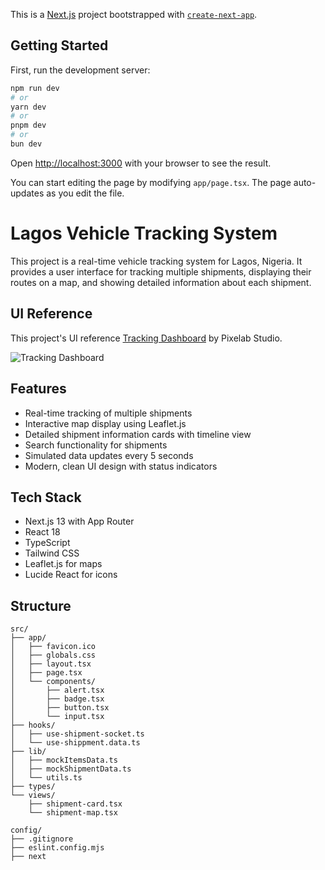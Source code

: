 This is a [Next.js](https://nextjs.org) project bootstrapped with [`create-next-app`](https://nextjs.org/docs/app/api-reference/cli/create-next-app).

## Getting Started

First, run the development server:

```bash
npm run dev
# or
yarn dev
# or
pnpm dev
# or
bun dev
```

Open [http://localhost:3000](http://localhost:3000) with your browser to see the result.

You can start editing the page by modifying `app/page.tsx`. The page auto-updates as you edit the file.


# Lagos Vehicle Tracking System

This project is a real-time vehicle tracking system for Lagos, Nigeria. It provides a user interface for tracking multiple shipments, displaying their routes on a map, and showing detailed information about each shipment.

## UI Reference

This project's UI reference [Tracking Dashboard](https://dribbble.com/shots/25487768-Zhippes-Tracking-Dashboard) by Pixelab Studio.

![Tracking Dashboard](https://cdn.dribbble.com/userupload/18498219/file/original-15f85920b53a73cc13b44d5d904f5ed4.png?resize=1024x762&vertical=center)

## Features

- Real-time tracking of multiple shipments
- Interactive map display using Leaflet.js
- Detailed shipment information cards with timeline view
- Search functionality for shipments
- Simulated data updates every 5 seconds
- Modern, clean UI design with status indicators

## Tech Stack

- Next.js 13 with App Router
- React 18
- TypeScript
- Tailwind CSS
- Leaflet.js for maps
- Lucide React for icons


## Structure

```
src/
├── app/
│   ├── favicon.ico
│   ├── globals.css
│   ├── layout.tsx
│   ├── page.tsx
│   └── components/
│       ├── alert.tsx
│       ├── badge.tsx
│       ├── button.tsx
│       └── input.tsx
├── hooks/
│   ├── use-shipment-socket.ts
│   └── use-shippment.data.ts
├── lib/
│   ├── mockItemsData.ts
│   ├── mockShipmentData.ts
│   └── utils.ts
├── types/
└── views/
    ├── shipment-card.tsx
    └── shipment-map.tsx

config/
├── .gitignore
├── eslint.config.mjs
├── next
```